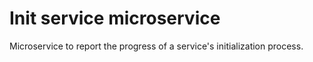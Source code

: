 # Init service microservice
Microservice to report the progress of a service's initialization process.

